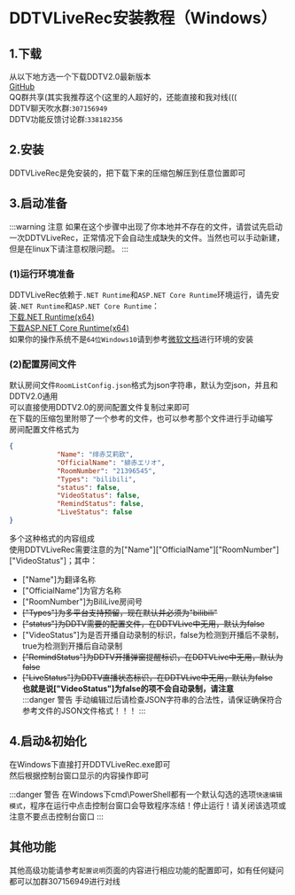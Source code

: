 # DDTVLiveRec安装教程（Windows）
## 1.下载
从以下地方选一个下载DDTV2.0最新版本  
[GitHub](https://hub.fastgit.org/CHKZL/DDTV2/releases/latest)  
QQ群共享(其实我推荐这个(这里的人超好的，还能直接和我对线(((  
DDTV聊天吹水群:`307156949`  
DDTV功能反馈讨论群:`338182356`

## 2.安装
DDTVLiveRec是免安装的，把下载下来的压缩包解压到任意位置即可   

## 3.启动准备
:::warning 注意
如果在这个步骤中出现了你本地并不存在的文件，请尝试先启动一次DDTVLiveRec，正常情况下会自动生成缺失的文件。当然也可以手动新建，但是在linux下请注意权限问题。
:::
### (1)运行环境准备
DDTVLiveRec依赖于`.NET Runtime`和`ASP.NET Core Runtime`环境运行，请先安装`.NET Runtime`和`ASP.NET Core Runtime`：  
[下载.NET Runtime(x64)](https://download.visualstudio.microsoft.com/download/pr/5959491c-bd4c-48f7-8355-9f6caf800925/17278efdec18c9e5df76331293e12a68/dotnet-runtime-5.0.8-win-x64.zip
)   
[下载ASP.NET Core Runtime(x64)](https://download.visualstudio.microsoft.com/download/pr/b67f2dbb-13e5-49c8-816e-ff588aaa4016/6698e25488c9c56572b593474e32b4bd/aspnetcore-runtime-5.0.8-win-x64.zip
)  
如果你的操作系统不是`64位Windows10`请到参考[微软文档](https://docs.microsoft.com/zh-cn/dotnet/core/install/)进行环境的安装  
### (2)配置房间文件
默认房间文件`RoomListConfig.json`格式为json字符串，默认为空json，并且和DDTV2.0通用  
可以直接使用DDTV2.0的房间配置文件复制过来即可  
在下载的压缩包里附带了一个参考的文件，也可以参考那个文件进行手动编写  
房间配置文件格式为
```json
{
            "Name": "绯赤艾莉欧",
            "OfficialName": "緋赤エリオ",
            "RoomNumber": "21396545",
            "Types": "bilibili",
            "status": false,
            "VideoStatus": false,
            "RemindStatus": false,
            "LiveStatus": false
}
```
多个这种格式的内容组成  
使用DDTVLiveRec需要注意的为["Name"]["OfficialName"]["RoomNumber"]["VideoStatus"]；其中：   
* ["Name"]为翻译名称
* ["OfficialName"]为官方名称
* ["RoomNumber"]为BiliLive房间号
* ~~["Types"]为多平台支持预留，现在默认并必须为"bilibili"~~
* ~~["status"]为DDTV需要的配置文件，在DDTVLive中无用，默认为false~~
* ["VideoStatus"]为是否开播自动录制的标识，false为检测到开播后不录制，true为检测到开播后自动录制
* ~~["RemindStatus"]为DDTV开播弹窗提醒标识，在DDTVLive中无用，默认为false~~
* ~~["LiveStatus"]为DDTV直播状态标识，在DDTVLive中无用，默认为false~~  
**也就是说["VideoStatus"]为false的项不会自动录制，请注意**  
:::danger 警告 
手动编辑过后请检查JSON字符串的合法性，请保证确保符合参考文件的JSON文件格式！！！
::: 
## 4.启动&初始化
在Windows下直接打开DDTVLiveRec.exe即可  
然后根据控制台窗口显示的内容操作即可



:::danger 警告 
在Windows下cmd\PowerShell都有一个默认勾选的选项`快速编辑模式`，程序在运行中点击控制台窗口会导致程序冻结！停止运行！请关闭该选项或注意不要点击控制台窗口
:::

## 其他功能
其他高级功能请参考`配置说明`页面的内容进行相应功能的配置即可，如有任何疑问都可以加群307156949进行对线